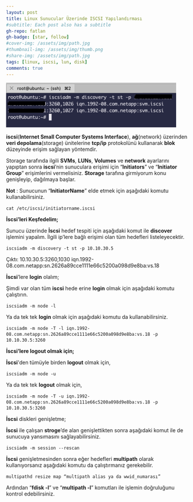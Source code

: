 ```yaml
---
layout: post
title: Linux Sunucular Üzerinde ISCSI Yapılandırması
#subtitle: Each post also has a subtitle
gh-repo: fatlan
gh-badge: [star, follow]
#cover-img: /assets/img/path.jpg
#thumbnail-img: /assets/img/thumb.png
#share-img: /assets/img/path.jpg
tags: [linux, iscsi, lun, disk]
comments: true
---
```

![Crepe](assets/img/lin-iscsi-ad/icsi-liad01.png)

**iscsi**(**Internet Small Computer Systems Interface**), **ağ**(network) üzerinden **veri depolama**(storage) ünitelerine **tcp/ip** protokolünü kullanarak **blok** düzeyinde erişim sağlayan yöntemdir.

Storage tarafında ilgili **SVMs**, **LUNs**, **Volumes** ve **network** ayarlarını yapıptan sonra **iscsi**’nin sunuculara erişimi için “**Initiators**” ve “**Initiator Group**” erişimlerini vermelisiniz. **Storage** tarafına girmiyorum konu genişleyip, dağılmaya başlar.

**Not** : Sunucunun “**InitiatorName**” elde etmek için aşağıdaki komutu kullanabilirsiniz.

~~~
cat /etc/iscsi/initiatorname.iscsi
~~~

**İscsi’leri Keşfedelim;**

Sunucu üzerinde **İscsi** hedef tespiti için aşağıdaki komut ile **discover** işlemini yapalım. İlgili ip’lere bağlı erişimi olan tüm hedefleri listeleyecektir.

~~~
iscsiadm -m discovery -t st -p 10.10.30.5
~~~

Çıktı: 10.10.30.5:3260,1030 iqn.1992-08.com.netapp:sn.2626a89cce1111e66c5200a098d9e8ba:vs.18

**İscsi**’lere **login** olalım;

Şimdi var olan tüm **iscsi** hede erine **login** olmak için aşağıdaki komutu çalıştırın.

~~~
iscsiadm -m node -l
~~~

Ya da tek tek **login** olmak için aşağıdaki komutu da kullanabilirsiniz.

~~~
iscsiadm -m node -T -l iqn.1992-08.com.netapp:sn.2626a89cce1111e66c5200a098d9e8ba:vs.18 -p 10.10.30.5:3260
~~~

**İscsi’lere logout olmak için;**

**İscsi**'den tümüyle birden **logout** olmak için,

~~~
iscsiadm -m node -u
~~~

Ya da tek tek **logout** olmak için,

~~~
iscsiadm -m node -T -u iqn.1992-08.com.netapp:sn.2626a89cce1111e66c5200a098d9e8ba:vs.18 -p 10.10.30.5:3260
~~~

**İscsi** diskleri genişletme;

**İscsi** ile çalışan **stroge**’de alan genişlettikten sonra aşağıdaki komut ile de sunucuya yansımasını sağlayabilirsiniz.

~~~
iscsiadm -m session --rescan
~~~

**İscsi** genişletmesinden sonra eğer hedefleri **multipath** olarak kullanıyorsanız aşağıdaki komutu da çalıştırmanız gerekebilir.

~~~
multipathd resize map “multipath alias ya da wwid_numarası”
~~~

Ardından “**fdisk -l**” ve “**multipath -l**” komutları ile işlemin doğruluğunu kontrol edebilirsiniz.
